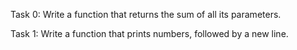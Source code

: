 Task 0:
Write a function that returns the sum of all its parameters.

Task 1:
Write a function that prints numbers, followed by a new line.
